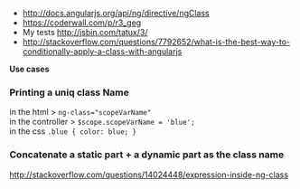 * http://docs.angularjs.org/api/ng/directive/ngClass   
* https://coderwall.com/p/r3_geg   
* My tests http://jsbin.com/tatux/3/   
* http://stackoverflow.com/questions/7792652/what-is-the-best-way-to-conditionally-apply-a-class-with-angularjs

**Use cases**
 
### Printing a uniq class Name 
    
in the html > ```ng-class="scopeVarName"```   
in the controller > ```$scope.scopeVarName = 'blue';```   
in the css ```.blue { color: blue; }```

### Concatenate a static part + a dynamic part as the class name 

http://stackoverflow.com/questions/14024448/expression-inside-ng-class  